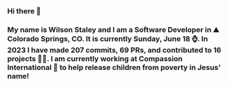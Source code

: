 ### Hi there 👋

### My name is Wilson Staley and I am a Software Developer in ⛰ Colorado Springs, CO.  It is currently Sunday, June 18 ⌚. In 2023 I have made 207 commits, 69 PRs, and contributed to 16 projects 👨‍💻. I am currently working at Compassion International 🏢 to help release children from poverty in Jesus' name!